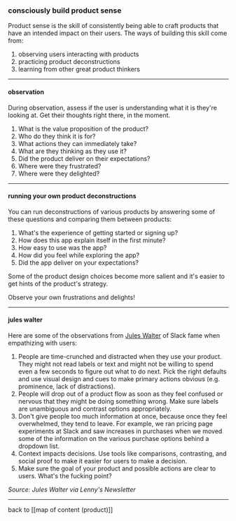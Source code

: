 ### consciously build product sense 

Product sense is the skill of consistently being able to craft products that have an intended impact on their users. The ways of building this skill come from:

1. observing users interacting with products
2. practicing product deconstructions
3. learning from other great product thinkers

---
#### observation

During observation, assess if the user is understanding what it is they're looking at. Get their thoughts right there, in the moment.

1. What is the value proposition of the product?
2. Who do they think it is for?
3. What actions they can immediately take? 
4. What are they thinking as they use it?
5. Did the product deliver on their expectations?
6. Where were they frustrated?
7. Where were they delighted?

---
#### running your own product deconstructions

You can run deconstructions of various products by answering some of these questions and comparing them between products:

1. What's the experience of getting started or signing up?
2. How does this app explain itself in the first minute?
3. How easy to use was the app?
4. How did you feel while exploring the app?
5. Did the app deliver on your expectations?

Some of the product design choices become more salient and it's easier to get hints of the product's strategy.

Observe your own frustrations and delights!

---
#### jules walter

Here are some of the observations from [Jules Walter](https://www.lennysnewsletter.com/p/product-sense) of Slack fame when empathizing with users:

1. People are time-crunched and distracted when they use your product. They might not read labels or text and might not be willing to spend even a few seconds to figure out what to do next. Pick the right defaults and use visual design and cues to make primary actions obvious (e.g. prominence, lack of distractions).
2. People will drop out of a product flow as soon as they feel confused or nervous that they might be doing something wrong. Make sure labels are unambiguous and contrast options appropriately.
3. Don't give people too much information at once, because once they feel overwhelmed, they tend to leave. For example, we ran pricing page experiments at Slack and saw increases in purchases when we moved some of the information on the various purchase options behind a dropdown list.
4. Context impacts decisions. Use tools like comparisons, contrasting, and social proof to make it easier for users to make a decision.
5. Make sure the goal of your product and possible actions are clear to users. What's the fucking point?

*Source: Jules Walter via Lenny's Newsletter*

---

back to [[map of content (product)]]
